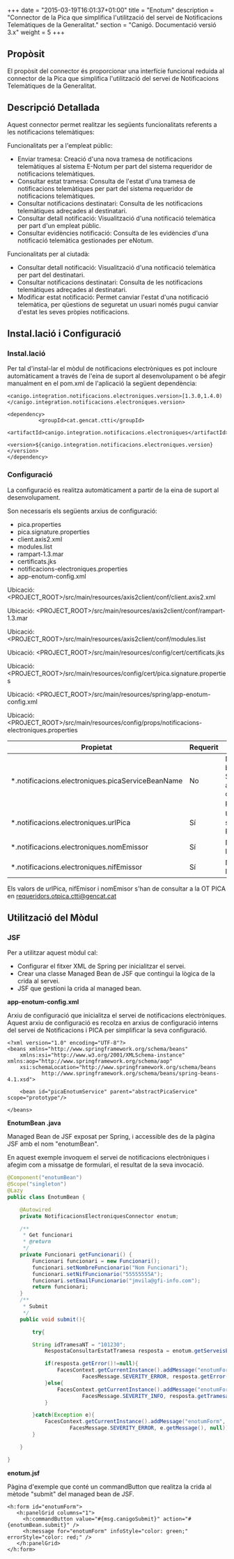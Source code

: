 +++
date        = "2015-03-19T16:01:37+01:00"
title       = "Enotum"
description = "Connector de la Pica que simplifica l'utilització del servei de Notificacions Telemàtiques de la Generalitat."
section     = "Canigó. Documentació versió 3.x"
weight      = 5
+++

## Propòsit

El propòsit del connector és proporcionar una interfície funcional reduida al connector de la Pica que simplifica l'utilització del servei de Notificacions Telemàtiques de la Generalitat.

## Descripció Detallada

Aquest connector permet realitzar les següents funcionalitats referents a les notificacions telemàtiques:

Funcionalitats per a l'empleat públic:

* Enviar tramesa: Creació d'una nova tramesa de notificacions telemàtiques al sistema E-Notum per part del sistema requeridor de notificacions telemàtiques.
* Consultar estat tramesa: Consulta de l'estat d'una tramesa de notificacions telemàtiques per part del sistema requeridor de notificacions telemàtiques.
* Consultar notificacions destinatari: Consulta de les notificacions telemàtiques adreçades al destinatari.
* Consultar detall notificació: Visualització d'una notificació telemàtica per part d'un empleat públic.
* Consultar evidències notificació: Consulta de les evidències d'una notificació telemàtica gestionades per eNotum.

Funcionalitats per al ciutadà:

* Consultar detall notificació: Visualització d'una notificació telemàtica per part del destinatari.
* Consultar notificacions destinatari: Consulta de les notificacions telemàtiques adreçades al destinatari.
* Modificar estat notificació: Permet canviar l'estat d'una notificació telemàtica, per qüestions de seguretat un usuari només pugui canviar d'estat les seves pròpies notificacions.

## Instal.lació i Configuració

### Instal.lació

Per tal d'instal-lar el mòdul de notificacions electròniques es pot incloure automàticament a través de l'eina de suport al desenvolupament o bé afegir manualment en el pom.xml de l'aplicació la següent dependència:

```
<canigo.integration.notificacions.electroniques.version>[1.3.0,1.4.0)</canigo.integration.notificacions.electroniques.version>

<dependency>
          <groupId>cat.gencat.ctti</groupId>
          <artifactId>canigo.integration.notificacions.electroniques</artifactId>
          <version>${canigo.integration.notificacions.electroniques.version}</version>
</dependency>
```

### Configuració

La configuració es realitza automàticament a partir de la eina de suport al desenvolupament.

Son necessaris els següents arxius de configuració:

* pica.properties
* pica.signature.properties
* client.axis2.xml
* modules.list
* rampart-1.3.mar
* certificats.jks
* notificacions-electroniques.properties
* app-enotum-config.xml

Ubicació: <PROJECT_ROOT>/src/main/resources/axis2client/conf/client.axis2.xml

Ubicació: <PROJECT_ROOT>/src/main/resources/axis2client/conf/rampart-1.3.mar

Ubicació: <PROJECT_ROOT>/src/main/resources/axis2client/conf/modules.list

Ubicació: <PROJECT_ROOT>/src/main/resources/config/cert/certificats.jks

Ubicació: <PROJECT_ROOT>/src/main/resources/config/cert/pica.signature.properties

Ubicació: <PROJECT_ROOT>/src/main/resources/spring/app-enotum-config.xml

Ubicació: <PROJECT_ROOT>/src/main/resources/config/props/notificacions-electroniques.properties

Propietat                                         | Requerit | Descripció
------------------------------------------------- | -------- | ----------
*.notificacions.electroniques.picaServiceBeanName | No       | Nom del bean de Spring per a PICA. Per defecte: picaService
*.notificacions.electroniques.urlPica             | Sí       | URL del servei de la PICA
*.notificacions.electroniques.nomEmissor		  | Sí		 | Nom de l'emissor
*.notificacions.electroniques.nifEmissor		  | Sí	     | Nif de l'emissor

Els valors de urlPica, nifEmisor i nomEmisor s'han de consultar a la OT PICA en requeridors.otpica.ctti@gencat.cat

## Utilització del Mòdul

### JSF

Per a utilitzar aquest mòdul cal:

* Configurar el fitxer XML de Spring per inicialitzar el servei.
* Crear una classe Managed Bean de JSF que contingui la lògica de la crida al servei.
* JSF que gestioni la crida al managed bean.

**app-enotum-config.xml**

Arxiu de configuració que inicialitza el servei de notificacions electròniques. Aquest arxiu de configuració es recolza en arxius de configuració interns del servei de Notificacions i PICA per simplificar la seva configuració.

```
<?xml version="1.0" encoding="UTF-8"?>
<beans xmlns="http://www.springframework.org/schema/beans"
    xmlns:xsi="http://www.w3.org/2001/XMLSchema-instance" xmlns:aop="http://www.springframework.org/schema/aop"
    xsi:schemaLocation="http://www.springframework.org/schema/beans
           http://www.springframework.org/schema/beans/spring-beans-4.1.xsd">

    <bean id="picaEnotumService" parent="abstractPicaService" scope="prototype"/>

</beans>
```

**EnotumBean .java**

Managed Bean de JSF exposat per Spring, i accessible des de la pàgina JSF amb el nom "enotumBean".

En aquest exemple invoquem el servei de notificacions electròniques i afegim com a missatge de formulari, el resultat
de la seva invocació.

```java
@Component("enotumBean")
@Scope("singleton")
@Lazy
public class EnotumBean {

    @Autowired
    private NotificacionsElectroniquesConnector enotum;

    /**
     * Get funcionari
     * @return
     */
    private Funcionari getFuncionari() {
        Funcionari funcionari = new Funcionari();
        funcionari.setNombreFuncionario("Nom Funcionari");
        funcionari.setNifFuncionario("55555555A");
        funcionari.setEmailFuncionario("jmvila@gfi-info.com");
        return funcionari;
    }
    /**
     * Submit
     */
    public void submit(){

        try{

        String idTramesaNT = "101230";
            RespostaConsultarEstatTramesa resposta = enotum.getServeisEmpleatPublic(getFuncionari()).consultarEstatTramesa(idTramesaNT);

            if(resposta.getError()!=null){
                FacesContext.getCurrentInstance().addMessage("enotumForm", new FacesMessage(
                        FacesMessage.SEVERITY_ERROR, resposta.getError().getDescripcio(), null));
            }else{
                FacesContext.getCurrentInstance().addMessage("enotumForm", new FacesMessage(
                        FacesMessage.SEVERITY_INFO, resposta.getTramesa().getEstatTramesa(), null));
            }

        }catch(Exception e){
            FacesContext.getCurrentInstance().addMessage("enotumForm", new FacesMessage(
                    FacesMessage.SEVERITY_ERROR, e.getMessage(), null));
        }

    }

}
```

**enotum.jsf**

Pàgina d'exemple que conté un commandButton que realitza la crida al mètode "submit" del managed bean de JSF.

```
<h:form id="enotumForm">
   <h:panelGrid columns="1">
     <h:commandButton value="#{msg.canigoSubmit}" action="#{enotumBean.submit}" />
     <h:message for="enotumForm" infoStyle="color: green;" errorStyle="color: red;" />
   </h:panelGrid>
</h:form>
```
